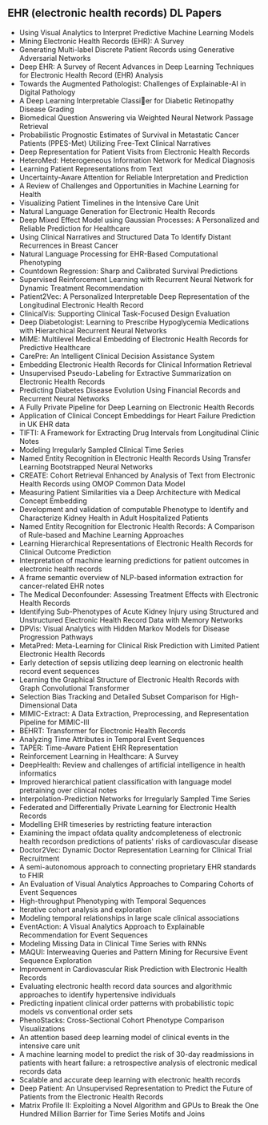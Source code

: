 <h2> EHR (electronic health records) DL Papers </h2>


<ul>

                             

 <li><a target="_blank" href="https://github.com/manjunath5496/EHR-DL-Papers/blob/master/ev(1).pdf" style="text-decoration:none;">Using Visual Analytics to Interpret Predictive Machine Learning Models</a></li>

 <li><a target="_blank" href="https://github.com/manjunath5496/EHR-DL-Papers/blob/master/ev(2).pdf" style="text-decoration:none;">Mining Electronic Health Records (EHR): A Survey</a></li>

<li><a target="_blank" href="https://github.com/manjunath5496/EHR-DL-Papers/blob/master/ev(3).pdf" style="text-decoration:none;">Generating Multi-label Discrete Patient Records
using Generative Adversarial Networks</a></li>
 <li><a target="_blank" href="https://github.com/manjunath5496/EHR-DL-Papers/blob/master/ev(4).pdf" style="text-decoration:none;">Deep EHR: A Survey of Recent Advances in Deep
Learning Techniques for Electronic Health Record (EHR) Analysis</a></li>                              
<li><a target="_blank" href="https://github.com/manjunath5496/EHR-DL-Papers/blob/master/ev(5).pdf" style="text-decoration:none;">Towards the Augmented Pathologist:
Challenges of Explainable-AI in Digital Pathology</a></li>
<li><a target="_blank" href="https://github.com/manjunath5496/EHR-DL-Papers/blob/master/ev(6).pdf" style="text-decoration:none;">A Deep Learning Interpretable Classier for Diabetic Retinopathy Disease Grading</a></li>
 <li><a target="_blank" href="https://github.com/manjunath5496/EHR-DL-Papers/blob/master/ev(7).pdf" style="text-decoration:none;">Biomedical Question Answering via Weighted
Neural Network Passage Retrieval</a></li>

 <li><a target="_blank" href="https://github.com/manjunath5496/EHR-DL-Papers/blob/master/ev(8).pdf" style="text-decoration:none;"> Probabilistic Prognostic Estimates of Survival in Metastatic Cancer Patients (PPES-Met) Utilizing Free-Text Clinical Narratives </a></li>
   <li><a target="_blank" href="https://github.com/manjunath5496/EHR-DL-Papers/blob/master/ev(9).pdf" style="text-decoration:none;">Deep Representation for Patient Visits from Electronic Health Records</a></li>
  
   
 <li><a target="_blank" href="https://github.com/manjunath5496/EHR-DL-Papers/blob/master/ev(10).pdf" style="text-decoration:none;">HeteroMed: Heterogeneous Information Network for Medical Diagnosis </a></li>                              
<li><a target="_blank" href="https://github.com/manjunath5496/EHR-DL-Papers/blob/master/ev(11).pdf" style="text-decoration:none;">Learning Patient Representations from Text</a></li>
<li><a target="_blank" href="https://github.com/manjunath5496/EHR-DL-Papers/blob/master/ev(12).pdf" style="text-decoration:none;">Uncertainty-Aware Attention for
Reliable Interpretation and Prediction</a></li>
<li><a target="_blank" href="https://github.com/manjunath5496/EHR-DL-Papers/blob/master/ev(13).pdf" style="text-decoration:none;">A Review of Challenges and Opportunities in Machine Learning for Health</a></li>

<li><a target="_blank" href="https://github.com/manjunath5496/EHR-DL-Papers/blob/master/ev(14).pdf" style="text-decoration:none;">Visualizing Patient Timelines in the Intensive Care Unit</a></li>
                              
<li><a target="_blank" href="https://github.com/manjunath5496/EHR-DL-Papers/blob/master/ev(15).pdf" style="text-decoration:none;">Natural Language Generation for Electronic Health Records</a></li>

<li><a target="_blank" href="https://github.com/manjunath5496/EHR-DL-Papers/blob/master/ev(16).pdf" style="text-decoration:none;">Deep Mixed Effect Model using Gaussian Processes: A Personalized and Reliable Prediction for Healthcare</a></li>

  <li><a target="_blank" href="https://github.com/manjunath5496/EHR-DL-Papers/blob/master/ev(17).pdf" style="text-decoration:none;">Using Clinical Narratives and Structured Data
To Identify Distant Recurrences in Breast Cancer</a></li>   
  
<li><a target="_blank" href="https://github.com/manjunath5496/EHR-DL-Papers/blob/master/ev(18).pdf" style="text-decoration:none;">Natural Language Processing for
EHR-Based Computational Phenotyping</a></li> 

  
<li><a target="_blank" href="https://github.com/manjunath5496/EHR-DL-Papers/blob/master/ev(19).pdf" style="text-decoration:none;">Countdown Regression: Sharp and Calibrated Survival Predictions</a></li> 

<li><a target="_blank" href="https://github.com/manjunath5496/EHR-DL-Papers/blob/master/ev(20).pdf" style="text-decoration:none;">Supervised Reinforcement Learning with Recurrent Neural Network for Dynamic Treatment Recommendation</a></li>

<li><a target="_blank" href="https://github.com/manjunath5496/EHR-DL-Papers/blob/master/ev(21).pdf" style="text-decoration:none;">Patient2Vec: A Personalized
Interpretable Deep Representation of the Longitudinal Electronic Health Record</a></li>
<li><a target="_blank" href="https://github.com/manjunath5496/EHR-DL-Papers/blob/master/ev(22).pdf" style="text-decoration:none;">ClinicalVis: Supporting Clinical Task-Focused Design Evaluation</a></li> 
 <li><a target="_blank" href="https://github.com/manjunath5496/EHR-DL-Papers/blob/master/ev(23).pdf" style="text-decoration:none;">Deep Diabetologist: Learning to Prescribe Hypoglycemia Medications with Hierarchical Recurrent Neural Networks</a></li> 
 

   <li><a target="_blank" href="https://github.com/manjunath5496/EHR-DL-Papers/blob/master/ev(24).pdf" style="text-decoration:none;">MiME: Multilevel Medical Embedding of Electronic Health Records for Predictive Healthcare</a></li>
 
   <li><a target="_blank" href="https://github.com/manjunath5496/EHR-DL-Papers/blob/master/ev(25).pdf" style="text-decoration:none;">CarePre: An Intelligent Clinical Decision
Assistance System</a></li>                              
 <li><a target="_blank" href="https://github.com/manjunath5496/EHR-DL-Papers/blob/master/ev(26).pdf" style="text-decoration:none;">Embedding Electronic Health Records for Clinical Information Retrieval</a></li>
 <li><a target="_blank" href="https://github.com/manjunath5496/EHR-DL-Papers/blob/master/ev(27).pdf" style="text-decoration:none;">Unsupervised Pseudo-Labeling for Extractive
Summarization on Electronic Health Records</a></li>
   
 
   <li><a target="_blank" href="https://github.com/manjunath5496/EHR-DL-Papers/blob/master/ev(28).pdf" style="text-decoration:none;">Predicting Diabetes Disease Evolution Using
Financial Records and Recurrent Neural Networks</a></li>
 
   <li><a target="_blank" href="https://github.com/manjunath5496/EHR-DL-Papers/blob/master/ev(29).pdf" style="text-decoration:none;">A Fully Private Pipeline for Deep Learning on Electronic Health Records</a></li>                              

  <li><a target="_blank" href="https://github.com/manjunath5496/EHR-DL-Papers/blob/master/ev(30).pdf" style="text-decoration:none;">Application of Clinical Concept Embeddings for Heart Failure Prediction in UK EHR data</a></li>
 
   <li><a target="_blank" href="https://github.com/manjunath5496/EHR-DL-Papers/blob/master/ev(31).pdf" style="text-decoration:none;">TIFTI: A Framework for Extracting Drug Intervals from Longitudinal Clinic Notes</a></li> 
    <li><a target="_blank" href="https://github.com/manjunath5496/EHR-DL-Papers/blob/master/ev(32).pdf" style="text-decoration:none;">Modeling Irregularly Sampled Clinical Time Series</a></li> 

   <li><a target="_blank" href="https://github.com/manjunath5496/EHR-DL-Papers/blob/master/ev(33).pdf" style="text-decoration:none;">Named Entity Recognition in Electronic Health Records Using Transfer Learning Bootstrapped Neural Networks</a></li>                              

  <li><a target="_blank" href="https://github.com/manjunath5496/EHR-DL-Papers/blob/master/ev(34).pdf" style="text-decoration:none;">CREATE: Cohort Retrieval Enhanced by Analysis of Text from Electronic Health Records using OMOP Common Data Model</a></li> 
 
  <li><a target="_blank" href="https://github.com/manjunath5496/EHR-DL-Papers/blob/master/ev(35).pdf" style="text-decoration:none;">Measuring Patient Similarities via a Deep
Architecture with Medical Concept Embedding</a></li> 

  <li><a target="_blank" href="https://github.com/manjunath5496/EHR-DL-Papers/blob/master/ev(36).pdf" style="text-decoration:none;">Development and validation of computable Phenotype to Identify and Characterize Kidney Health in Adult Hospitalized Patients</a></li> 
 
<li><a target="_blank" href="https://github.com/manjunath5496/EHR-DL-Papers/blob/master/ev(37).pdf" style="text-decoration:none;">Named Entity Recognition for Electronic Health Records: A Comparison of Rule-based and Machine Learning Approaches</a></li>
 <li><a target="_blank" href="https://github.com/manjunath5496/EHR-DL-Papers/blob/master/ev(38).pdf" style="text-decoration:none;">Learning Hierarchical Representations of Electronic Health Records for Clinical Outcome Prediction</a></li>
<li><a target="_blank" href="https://github.com/manjunath5496/EHR-DL-Papers/blob/master/ev(39).pdf" style="text-decoration:none;">Interpretation of machine learning predictions for patient outcomes in electronic health records</a></li>
 <li><a target="_blank" href="https://github.com/manjunath5496/EHR-DL-Papers/blob/master/ev(40).pdf" style="text-decoration:none;">A frame semantic overview of NLP-based
information extraction for cancer-related EHR notes</a></li>                              
<li><a target="_blank" href="https://github.com/manjunath5496/EHR-DL-Papers/blob/master/ev(41).pdf" style="text-decoration:none;">The Medical Deconfounder: Assessing Treatment Effects with Electronic Health Records</a></li>
<li><a target="_blank" href="https://github.com/manjunath5496/EHR-DL-Papers/blob/master/ev(42).pdf" style="text-decoration:none;">Identifying Sub-Phenotypes of Acute Kidney Injury using Structured and Unstructured Electronic Health Record Data with Memory Networks</a></li>
 
  <li><a target="_blank" href="https://github.com/manjunath5496/EHR-DL-Papers/blob/master/ev(43).pdf" style="text-decoration:none;">DPVis: Visual Analytics with Hidden Markov
Models for Disease Progression Pathways</a></li>
 <li><a target="_blank" href="https://github.com/manjunath5496/EHR-DL-Papers/blob/master/ev(44).pdf" style="text-decoration:none;">MetaPred: Meta-Learning for Clinical Risk Prediction with Limited Patient Electronic Health Records</a></li>
   <li><a target="_blank" href="https://github.com/manjunath5496/EHR-DL-Papers/blob/master/ev(45).pdf" style="text-decoration:none;">Early detection of sepsis utilizing deep learning on electronic health record event sequences</a></li>  
   
<li><a target="_blank" href="https://github.com/manjunath5496/EHR-DL-Papers/blob/master/ev(46).pdf" style="text-decoration:none;">Learning the Graphical Structure of Electronic Health Records with Graph Convolutional Transformer</a></li> 
                             
<li><a target="_blank" href="https://github.com/manjunath5496/EHR-DL-Papers/blob/master/ev(47).pdf" style="text-decoration:none;">Selection Bias Tracking and Detailed Subset Comparison for High-Dimensional Data</a></li>
<li><a target="_blank" href="https://github.com/manjunath5496/EHR-DL-Papers/blob/master/ev(48).pdf" style="text-decoration:none;">MIMIC-Extract: A Data Extraction, Preprocessing, and Representation Pipeline for MIMIC-III</a></li>

<li><a target="_blank" href="https://github.com/manjunath5496/EHR-DL-Papers/blob/master/ev(49).pdf" style="text-decoration:none;">BEHRT: Transformer for Electronic Health Records</a></li>
                              
<li><a target="_blank" href="https://github.com/manjunath5496/EHR-DL-Papers/blob/master/ev(50).pdf" style="text-decoration:none;">Analyzing Time Attributes in Temporal Event Sequences</a></li>
<li><a target="_blank" href="https://github.com/manjunath5496/EHR-DL-Papers/blob/master/ev(51).pdf" style="text-decoration:none;">TAPER: Time-Aware Patient EHR Representation</a></li>
<li><a target="_blank" href="https://github.com/manjunath5496/EHR-DL-Papers/blob/master/ev(52).pdf" style="text-decoration:none;">Reinforcement Learning in Healthcare: A Survey</a></li>

<li><a target="_blank" href="https://github.com/manjunath5496/EHR-DL-Papers/blob/master/ev(53).pdf" style="text-decoration:none;">DeepHealth: Review and challenges of artificial intelligence in health informatics</a></li>
 
<li><a target="_blank" href="https://github.com/manjunath5496/EHR-DL-Papers/blob/master/ev(54).pdf" style="text-decoration:none;">Improved hierarchical patient classification with language model pretraining over clinical notes </a></li>

<li><a target="_blank" href="https://github.com/manjunath5496/EHR-DL-Papers/blob/master/ev(55).pdf" style="text-decoration:none;">Interpolation-Prediction Networks for Irregularly Sampled Time Series</a></li>
 
  <li><a target="_blank" href="https://github.com/manjunath5496/EHR-DL-Papers/blob/master/ev(56).pdf" style="text-decoration:none;">Federated and Differentially Private Learning for Electronic Health Records</a></li>                              

  <li><a target="_blank" href="https://github.com/manjunath5496/EHR-DL-Papers/blob/master/ev(57).pdf" style="text-decoration:none;">Modelling EHR timeseries by restricting feature interaction</a></li>
 
   <li><a target="_blank" href="https://github.com/manjunath5496/EHR-DL-Papers/blob/master/ev(58).pdf" style="text-decoration:none;">Examining the impact ofdata quality andcompleteness of electronic health recordson predictions of patients' risks of cardiovascular disease</a></li>
    <li><a target="_blank" href="https://github.com/manjunath5496/EHR-DL-Papers/blob/master/ev(59).pdf" style="text-decoration:none;">Doctor2Vec: Dynamic Doctor Representation Learning for Clinical Trial Recruitment</a></li>
 
  <li><a target="_blank" href="https://github.com/manjunath5496/EHR-DL-Papers/blob/master/ev(60).pdf" style="text-decoration:none;">A semi-autonomous approach to connecting proprietary EHR standards to FHIR  </a></li>
 
   <li><a target="_blank" href="https://github.com/manjunath5496/EHR-DL-Papers/blob/master/ev(61).pdf" style="text-decoration:none;">An Evaluation of Visual Analytics Approaches
to Comparing Cohorts of Event Sequences</a></li>
 
   <li><a target="_blank" href="https://github.com/manjunath5496/EHR-DL-Papers/blob/master/ev(62).pdf" style="text-decoration:none;">High-throughput Phenotyping with Temporal Sequences</a></li>
 
   <li><a target="_blank" href="https://github.com/manjunath5496/EHR-DL-Papers/blob/master/ev(63).pdf" style="text-decoration:none;">Iterative cohort analysis and
exploration</a></li>                              

  <li><a target="_blank" href="https://github.com/manjunath5496/EHR-DL-Papers/blob/master/ev(64).pdf" style="text-decoration:none;">Modeling temporal relationships in large scale clinical associations</a></li>
 
   <li><a target="_blank" href="https://github.com/manjunath5496/EHR-DL-Papers/blob/master/ev(65).pdf" style="text-decoration:none;">EventAction: A Visual Analytics Approach to Explainable Recommendation for Event Sequences </a></li> 

   <li><a target="_blank" href="https://github.com/manjunath5496/EHR-DL-Papers/blob/master/ev(66).pdf" style="text-decoration:none;">Modeling Missing Data in Clinical Time Series with RNNs</a></li> 
 
   <li><a target="_blank" href="https://github.com/manjunath5496/EHR-DL-Papers/blob/master/ev(67).pdf" style="text-decoration:none;">MAQUI: Interweaving Queries and Pattern Mining for Recursive Event Sequence Exploration</a></li>                              

  <li><a target="_blank" href="https://github.com/manjunath5496/EHR-DL-Papers/blob/master/ev(68).pdf" style="text-decoration:none;">Improvement in Cardiovascular Risk Prediction with Electronic Health Records</a></li> 
 
  
   <li><a target="_blank" href="https://github.com/manjunath5496/EHR-DL-Papers/blob/master/ev(69).pdf" style="text-decoration:none;">Evaluating electronic health record data sources and algorithmic approaches to identify hypertensive individuals</a></li>                              

  <li><a target="_blank" href="https://github.com/manjunath5496/EHR-DL-Papers/blob/master/ev(70).pdf" style="text-decoration:none;">Predicting inpatient clinical order patterns with probabilistic topic models vs conventional order sets</a></li> 
  
 
 <li><a target="_blank" href="https://github.com/manjunath5496/EHR-DL-Papers/blob/master/ev(71).pdf" style="text-decoration:none;">PhenoStacks: Cross-Sectional Cohort Phenotype
Comparison Visualizations</a></li>
 
 <li><a target="_blank" href="https://github.com/manjunath5496/EHR-DL-Papers/blob/master/ev(72).pdf" style="text-decoration:none;">An attention based deep learning model of
clinical events in the intensive care unit</a></li> 
 
 
 <li><a target="_blank" href="https://github.com/manjunath5496/EHR-DL-Papers/blob/master/ev(73).pdf" style="text-decoration:none;">A machine learning model to predict the
risk of 30-day readmissions in patients with heart failure: a retrospective analysis of electronic medical records data</a></li>
  <li><a target="_blank" href="https://github.com/manjunath5496/EHR-DL-Papers/blob/master/ev(74).pdf" style="text-decoration:none;">Scalable and accurate deep learning with electronic health records</a></li>
    <li><a target="_blank" href="https://github.com/manjunath5496/EHR-DL-Papers/blob/master/ev(75).pdf" style="text-decoration:none;">Deep Patient: An Unsupervised
Representation to Predict the Future of Patients from the Electronic Health Records</a></li>                        
<li><a target="_blank" href="https://github.com/manjunath5496/EHR-DL-Papers/blob/master/ev(76).pdf" style="text-decoration:none;">Matrix Profile II: Exploiting a Novel Algorithm and GPUs to Break the One Hundred Million Barrier for Time Series Motifs and Joins</a></li>
</ul>
